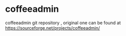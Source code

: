 # coffeeadmin
coffeeadmin git repository , original one can be found at https://sourceforge.net/projects/coffeeadmin/
